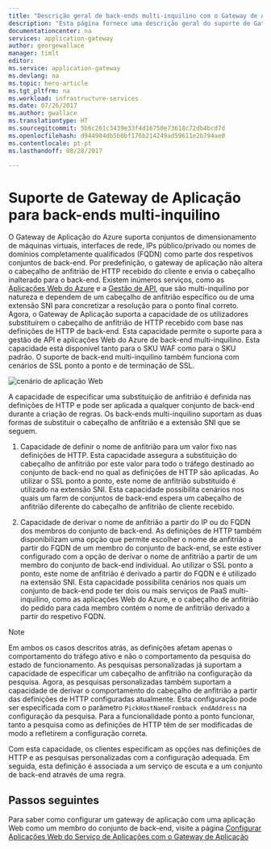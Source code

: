 ```yaml
---
title: "Descrição geral de back-ends multi-inquilino com o Gateway de Aplicação do Azure | Microsoft Docs"
description: "Esta página fornece uma descrição geral do suporte de Gateway de Aplicação para back-ends multi-inquilino."
documentationcenter: na
services: application-gateway
author: georgewallace
manager: timlt
editor: 
ms.service: application-gateway
ms.devlang: na
ms.topic: hero-article
ms.tgt_pltfrm: na
ms.workload: infrastructure-services
ms.date: 07/26/2017
ms.author: gwallace
ms.translationtype: HT
ms.sourcegitcommit: 5b6c261c3439e33f4d16750e73618c72db4bcd7d
ms.openlocfilehash: d944904db5b0bf176b214249ad59611e2b794ae0
ms.contentlocale: pt-pt
ms.lasthandoff: 08/28/2017

---
```


# <a name="application-gateway-support-for-multi-tenant-back-ends"></a>Suporte de Gateway de Aplicação para back-ends multi-inquilino

O Gateway de Aplicação do Azure suporta conjuntos de dimensionamento de máquinas virtuais, interfaces de rede, IPs público/privado ou nomes de domínios completamente qualificados (FQDN) como parte dos respetivos conjuntos de back-end. Por predefinição, o gateway de aplicação não altera o cabeçalho de anfitrião de HTTP recebido do cliente e envia o cabeçalho inalterado para o back-end. Existem inúmeros serviços, como as [Aplicações Web do Azure](../app-service-web/app-service-web-overview.md) e a [Gestão de API](../api-management/api-management-key-concepts.md), que são multi-inquilino por natureza e dependem de um cabeçalho de anfitrião específico ou de uma extensão SNI para concretizar a resolução para o ponto final correto. Agora, o Gateway de Aplicação suporta a capacidade de os utilizadores substituírem o cabeçalho de anfitrião de HTTP recebido com base nas definições de HTTP de back-end. Esta capacidade permite o suporte para a gestão de API e aplicações Web do Azure de back-end multi-inquilino. Esta capacidade está disponível tanto para o SKU WAF como para o SKU padrão. O suporte de back-end multi-inquilino também funciona com cenários de SSL ponto a ponto e de terminação de SSL.

![cenário de aplicação Web](./media/application-gateway-web-app-overview/scenario.png)

A capacidade de especificar uma substituição de anfitrião é definida nas definições de HTTP e pode ser aplicada a qualquer conjunto de back-end durante a criação de regras. Os back-ends multi-inquilino suportam as duas formas de substituir o cabeçalho de anfitrião e a extensão SNI que se seguem.

1. Capacidade de definir o nome de anfitrião para um valor fixo nas definições de HTTP. Esta capacidade assegura a substituição do cabeçalho de anfitrião por este valor para todo o tráfego destinado ao conjunto de back-end no qual as definições de HTTP são aplicadas. Ao utilizar o SSL ponto a ponto, este nome de anfitrião substituído é utilizado na extensão SNI. Esta capacidade possibilita cenários nos quais um farm de conjuntos de back-end espera um cabeçalho de anfitrião diferente do cabeçalho de anfitrião de cliente recebido.

2. Capacidade de derivar o nome de anfitrião a partir do IP ou do FQDN dos membros do conjunto de back-end. As definições de HTTP também disponibilizam uma opção que permite escolher o nome de anfitrião a partir do FQDN de um membro do conjunto de back-end, se este estiver configurado com a opção de derivar o nome de anfitrião a partir de um membro do conjunto de back-end individual. Ao utilizar o SSL ponto a ponto, este nome de anfitrião é derivado a partir do FQDN e é utilizado na extensão SNI. Esta capacidade possibilita cenários nos quais um conjunto de back-end pode ter dois ou mais serviços de PaaS multi-inquilino, como as aplicações Web do Azure, e o cabeçalho de anfitrião do pedido para cada membro contém o nome de anfitrião derivado a partir do respetivo FQDN.

> [!NOTE]
> Em ambos os casos descritos atrás, as definições afetam apenas o comportamento do tráfego ativo e não o comportamento da pesquisa do estado de funcionamento. As pesquisas personalizadas já suportam a capacidade de especificar um cabeçalho de anfitrião na configuração da pesquisa. Agora, as pesquisas personalizadas também suportam a capacidade de derivar o comportamento do cabeçalho de anfitrião a partir das definições de HTTP configuradas atualmente. Esta configuração pode ser especificada com o parâmetro `PickHostNameFromback endAddress` na configuração da pesquisa. Para a funcionalidade ponto a ponto funcionar, tanto a pesquisa como as definições de HTTP têm de ser modificadas de modo a refletirem a configuração correta.

Com esta capacidade, os clientes especificam as opções nas definições de HTTP e as pesquisas personalizadas com a configuração adequada. Em seguida, esta definição é associada a um serviço de escuta e a um conjunto de back-end através de uma regra.

## <a name="next-steps"></a>Passos seguintes

Para saber como configurar um gateway de aplicação com uma aplicação Web como um membro do conjunto de back-end, visite a página [Configurar Aplicações Web do Serviço de Aplicações com o Gateway de Aplicação](application-gateway-web-app-powershell.md)

